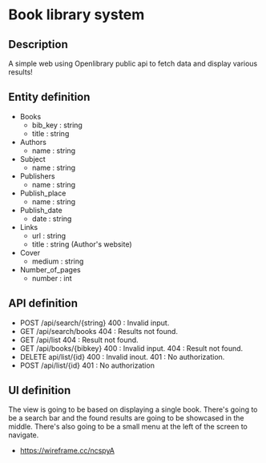# Book library system

## Description
A simple web using Openlibrary public api to fetch data and display various results!

## Entity definition
- Books
    - bib_key : string
    - title : string
- Authors
    - name : string
- Subject
    - name : string
- Publishers
    - name : string
- Publish_place
    - name : string
- Publish_date
    - date : string
- Links
    - url : string
    - title : string (Author's website)
- Cover
    - medium : string
- Number_of_pages
    - number : int

## API definition
- POST /api/search/{string}
         400 : Invalid input.
 - GET /api/search/books
         404 : Results not found.
 - GET /api/list
         404 : Result not found.
 - GET /api/books/{bibkey}
         400 : Invalid input.
         404 : Result not found.
  - DELETE api/list/{id}
         400 : Invalid inout.
         401 : No authorization.
  - POST /api/list/{id}
         401 : No authorization

## UI definition
The view is going to be based on displaying a single book. There's going to be a search bar and the found results
are going to be showcased in the middle. There's also going to be a small menu at the left of the screen to navigate.
- https://wireframe.cc/ncspyA
